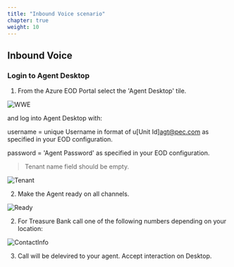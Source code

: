 ```yaml
---
title: "Inbound Voice scenario"
chapter: true
weight: 10
---
```



## Inbound Voice

### Login to Agent Desktop


1. From the Azure EOD Portal select the 'Agent Desktop' tile.

![WWE](/images/file_1622753076476_azureAgtDeskTile.png)

and log into Agent Desktop with:

username = unique Username in format of u[Unit Id]agt@pec.com as specified in your EOD configuration.

password = 'Agent Password' as specified in your EOD configuration.

> Tenant name field should be empty.

![Tenant](/images/file_1604334999711_gecEODWorkshopAdLogin.jpg)


2. Make the Agent ready on all channels.

![Ready](/images/WWE9_Agent_Ready.png)


2. For Treasure Bank call one of the following numbers depending on your location:

 ![ContactInfo](/images/TreasureBankContactVoice.PNG)

 
3. Call will be delevired to your agent. Accept interaction on Desktop.



